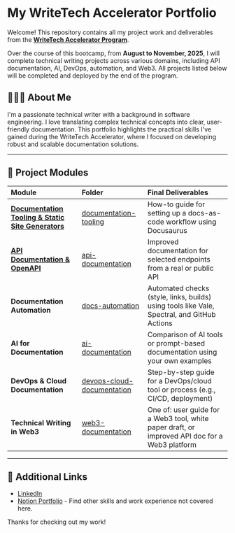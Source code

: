 
# My WriteTech Accelerator Portfolio

Welcome\! This repository contains all my project work and deliverables from the [**WriteTech Accelerator Program**](https://writetechhub.org/accelerator-program/#:~:text=The%20WriteTech%20Accelerator%20Programme%20is%20an%20advanced%2C%20paid,and%20prepare%20for%20the%20job%20market%20with%20confidence).

Over the course of this bootcamp, from **August to November, 2025**, I will complete technical writing projects across various domains, including API documentation, AI, DevOps, automation, and Web3. All projects listed below will be completed and deployed by the end of the program.

## 👩🏽‍💻 About Me

I'm a passionate technical writer with a background in software engineering. I love translating complex technical concepts into clear, user-friendly documentation. This portfolio highlights the practical skills I've gained during the WriteTech Accelerator, where I focused on developing robust and scalable documentation solutions.

-----

## 📁 Project Modules

| Module | Folder | Final Deliverables |
| :--- | :--- | :--- |
| [**Documentation Tooling & Static Site Generators**](https://writetech-accelerator-portfolio-sam.vercel.app/docs/documentation-tooling/intro) | [documentation-tooling](https://github.com/Samuel-Benso/writetech-accelerator-portfolio-samuel/tree/main/docs/documentation-tooling) | How-to guide for setting up a docs-as-code workflow using Docusaurus |
| [**API Documentation & OpenAPI**](https://writetech-accelerator-portfolio-sam.vercel.app/docs/api-documentation/intro) | [api-documentation](https://github.com/Samuel-Benso/writetech-accelerator-portfolio-samuel/tree/main/docs/api-documentation) | Improved documentation for selected endpoints from a real or public API |
| **Documentation Automation** | [docs-automation](https://github.com/Samuel-Benso/writetech-accelerator-portfolio-samuel/tree/main/docs/docs-automation) | Automated checks (style, links, builds) using tools like Vale, Spectral, and GitHub Actions |
| **AI for Documentation** | [ai-documentation](https://github.com/Samuel-Benso/writetech-accelerator-portfolio-samuel/tree/main/docs/ai-documentation) | Comparison of AI tools or prompt-based documentation using your own examples |
| **DevOps & Cloud Documentation** | [devops-cloud-documentation](#) | Step-by-step guide for a DevOps/cloud tool or process (e.g., CI/CD, deployment) |
| **Technical Writing in Web3** | [web3-documentation](#) | One of: user guide for a Web3 tool, white paper draft, or improved API doc for a Web3 platform |

-----

## 🔗 Additional Links

  * [LinkedIn](https://www.linkedin.com/in/samuelbenso)
  * [Notion Portfolio](https://www.notion.so/Samuel-Benson-Portfolio-231a5f1c6be08076a43ac5a54ae36a04#231a5f1c6be0815cba76efed82a5ce6c
  ) - Find other skills and work experience not covered here.

Thanks for checking out my work!